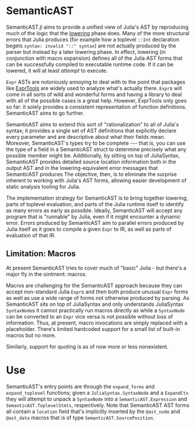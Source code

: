 # SemanticAST

SemanticAST.jl aims to provide a unified view of Julia's AST by reproducing much of the logic that the [lowering](https://docs.julialang.org/en/v1/devdocs/eval/#dev-parsing) phase does.
Many of the more structural errors that Julia produces (for example how a toplevel `::Int` declaration begets `syntax: invalid "::" syntax`) are not actually produced by the parser
but instead by a later lowering phase. In effect, lowering (in conjunction with macro expansion) defines all of the Julia AST forms that can be successfully compiled to executable runtime code.
If it can be lowered, it will at least *attempt* to execute. 

`Expr` ASTs are notoriously annoying to deal with to the point that packages like
[ExprTools](https://github.com/invenia/ExprTools.jl) are widely used to analyze what's actually there. `Expr`s will come in all sorts of wild and wonderful forms and having a library
to deal with all of the possible cases is a great help. However, ExprTools only goes so far: it solely provides a consistent representation of function definitions. SemanticAST aims to
go further. 

SemanticAST aims to extend this sort of "rationalization" to all of Julia's syntax; it provides a single set of AST definitions that explicitly declare every parameter and are descriptive
about what their fields mean. Moreover, SemanticAST's types try to be complete --- that is, you can use the type of a field in a SemanticAST struct to determine precisely what any possible
member might be. Additionally, by sitting on top of JuliaSyntax, SemanticAST provides detailed source location information both in the output AST and in the lowering-equivalent error messages
that SemanticAST produces The objective, then, is to eliminate the surprise inherent to working with Julia's AST forms, allowing easier development of static analysis tooling for Julia.

The implementation strategy for SemanticAST is to bring together lowering, parts of toplevel evaluation, and parts of the Julia runtime itself to identify as many errors as early as possible.
Ideally, SemanticAST will accept any program that is "runnable" by Julia, even if it might encounter a dynamic error. Errors produced by SemanticAST aim to parallel errors produced by Julia
itself as it goes to compile a given `Expr` to IR, as well as parts of evaluation of that IR.

## Limitation: Macros

At present SemanticAST tries to cover much of "basic" Julia - but there's a major fly in the ointment: macros.

Macros are challenging for the SemanticAST approach because they can accept non-standard Julia `Expr`s and then both
produce unusual `Expr` forms as well as use a wide range of forms not otherwise produced by parsing. As SemanticAST sits
on top of JuliaSyntax and only understands JuliaSyntax `SyntaxNode`s it cannot practically run macros directly as while a 
`SyntaxNode` can be converted to an `Expr` vice versa is not possible without loss of information. Thus, at present,
macro invocations are simply replaced with a placeholder. There's limited hardcoded support for a small list of built-in macros
but no more.

Similarly, support for quoting is as of now more or less nonexistent. 

# Use

SemanticAST's entry points are through the `expand_forms` and `expand_toplevel` functions; given a 
`JuliaSyntax.SyntaxNode` and a `ExpandCtx` they will attempt to unpack a `SyntaxNode` into a `SemanticAST.Expression` and `SemanticAST.ToplevelStmts`, respectively. 
Note that SemanticAST AST forms all contain a `location` field that's implicitly inserted by the `@ast_node` and `@ast_data` macros that is of type `SemanticAST.SourcePosition`.
